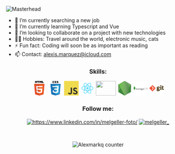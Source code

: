 ![Masterhead](https://res.cloudinary.com/dopb5djap/image/upload/v1674677168/github_copia_mrftb5.jpg)




- 🔭 I’m currently searching a new job
- 🌱 I’m currently learning Typescript and Vue
- 👯 I’m looking to collaborate on a project with new technologies
- 👌🏽 Hobbies: Travel around the world, electronic music, cats
- ⚡ Fun fact: Coding will soon be as important as reading
- 📫 Contact: alexis.marquez@icloud.com



<h3 align="center">Skills:</h3>

<div align="center">

<code><img height="40" src="https://raw.githubusercontent.com/github/explore/80688e429a7d4ef2fca1e82350fe8e3517d3494d/topics/html/html.png"></code>
 <code><img height="40" src="https://raw.githubusercontent.com/github/explore/80688e429a7d4ef2fca1e82350fe8e3517d3494d/topics/css/css.png"></code>
<code><img height="40" src="https://raw.githubusercontent.com/github/explore/80688e429a7d4ef2fca1e82350fe8e3517d3494d/topics/javascript/javascript.png"></code>
<code><img height="40" src="https://raw.githubusercontent.com/github/explore/80688e429a7d4ef2fca1e82350fe8e3517d3494d/topics/react/react.png"></code>
  <code><img height="40" width="55" src="https://user-images.githubusercontent.com/11978772/40430986-a0eb7b92-5e63-11e8-80eb-43fe07f664a6.png"></code>
<code><img height="40" src="https://raw.githubusercontent.com/github/explore/80688e429a7d4ef2fca1e82350fe8e3517d3494d/topics/nodejs/nodejs.png"></code>
 <code><img height="40" src="https://raw.githubusercontent.com/github/explore/80688e429a7d4ef2fca1e82350fe8e3517d3494d/topics/mongodb/mongodb.png"></code>
<code><img height="40" src="https://raw.githubusercontent.com/github/explore/80688e429a7d4ef2fca1e82350fe8e3517d3494d/topics/git/git.png"></code>
 
</div>

<h3 align="center">Follow me:</h3>
<p align="center">
<a href="https://www.linkedin.com/in/alexis-marquez-de-eugenio/" target="blank"><img align="center" src="https://raw.githubusercontent.com/rahuldkjain/github-profile-readme-generator/master/src/images/icons/Social/linked-in-alt.svg" alt="https://www.linkedin.com/in/melgeller-foto/" height="30" width="40" /></a>
<a href="https://instagram.com/alexmarkq" target="blank"><img align="center" src="https://raw.githubusercontent.com/rahuldkjain/github-profile-readme-generator/master/src/images/icons/Social/instagram.svg" alt="melgeller_" height="30" width="40" /></a>
</p>
 <br />
 <p align="center"> <img src="https://komarev.com/ghpvc/?username=Alexmarkq&label=Profile%20views&color=0e75b6&style=flat" alt="Alexmarkq counter" /> </p>
 
